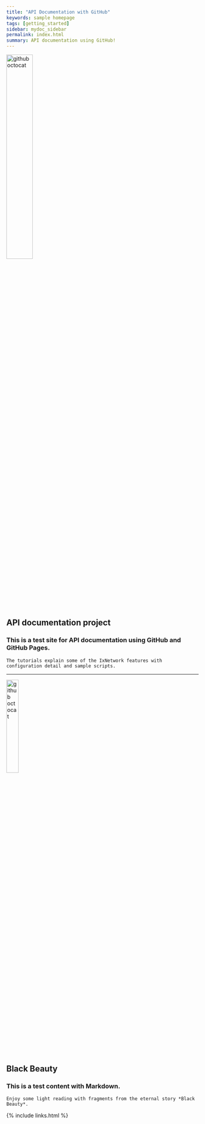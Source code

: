 ```yaml
---
title: "API Documentation with GitHub"
keywords: sample homepage
tags: [getting_started]
sidebar: mydoc_sidebar
permalink: index.html
summary: API documentation using GitHub!
---
```


<div> 
    <img src="{{ "/images/ixia.png" | absolute_url }}" alt="github octocat" style="width:37%;" >    
</div>

## API documentation project

### This is a test site for API documentation using GitHub and GitHub Pages. 
    The tutorials explain some of the IxNetwork features with configuration detail and sample scripts.
    
---

<div> 
    <img src="{{ "/images/BB1.jpg" | absolute_url }}" alt="github octocat" style="width:25%;" >    
</div>

## Black Beauty

### This is a test content with Markdown. 
    Enjoy some light reading with fragments from the eternal story *Black Beauty*. 

{% include links.html %}
